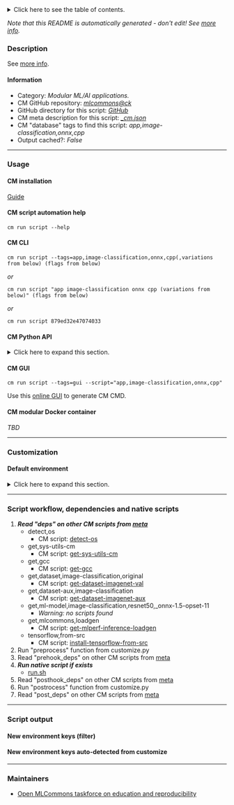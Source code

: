 <details>
<summary>Click here to see the table of contents.</summary>

* [Description](#description)
* [Information](#information)
* [Usage](#usage)
  * [ CM installation](#cm-installation)
  * [ CM script automation help](#cm-script-automation-help)
  * [ CM CLI](#cm-cli)
  * [ CM Python API](#cm-python-api)
  * [ CM GUI](#cm-gui)
  * [ CM modular Docker container](#cm-modular-docker-container)
* [Customization](#customization)
  * [ Default environment](#default-environment)
* [Script workflow, dependencies and native scripts](#script-workflow-dependencies-and-native-scripts)
* [Script output](#script-output)
* [New environment keys (filter)](#new-environment-keys-(filter))
* [New environment keys auto-detected from customize](#new-environment-keys-auto-detected-from-customize)
* [Maintainers](#maintainers)

</details>

*Note that this README is automatically generated - don't edit! See [more info](README-extra.md).*

### Description


See [more info](README-extra.md).

#### Information

* Category: *Modular ML/AI applications.*
* CM GitHub repository: *[mlcommons@ck](https://github.com/mlcommons/ck/tree/master/cm-mlops)*
* GitHub directory for this script: *[GitHub](https://github.com/mlcommons/ck/tree/master/cm-mlops/script/app-image-classification-onnx-cpp)*
* CM meta description for this script: *[_cm.json](_cm.json)*
* CM "database" tags to find this script: *app,image-classification,onnx,cpp*
* Output cached?: *False*
___
### Usage

#### CM installation

[Guide](https://github.com/mlcommons/ck/blob/master/docs/installation.md)

#### CM script automation help

```cm run script --help```

#### CM CLI

`cm run script --tags=app,image-classification,onnx,cpp(,variations from below) (flags from below)`

*or*

`cm run script "app image-classification onnx cpp (variations from below)" (flags from below)`

*or*

`cm run script 879ed32e47074033`

#### CM Python API

<details>
<summary>Click here to expand this section.</summary>

```python

import cmind

r = cmind.access({'action':'run'
                  'automation':'script',
                  'tags':'app,image-classification,onnx,cpp'
                  'out':'con',
                  ...
                  (other input keys for this script)
                  ...
                 })

if r['return']>0:
    print (r['error'])

```

</details>


#### CM GUI

```cm run script --tags=gui --script="app,image-classification,onnx,cpp"```

Use this [online GUI](https://cKnowledge.org/cm-gui/?tags=app,image-classification,onnx,cpp) to generate CM CMD.

#### CM modular Docker container

*TBD*

___
### Customization

#### Default environment

<details>
<summary>Click here to expand this section.</summary>

These keys can be updated via --env.KEY=VALUE or "env" dictionary in @input.json or using script flags.

* CM_BATCH_COUNT: **1**
* CM_BATCH_SIZE: **1**

</details>

___
### Script workflow, dependencies and native scripts

  1. ***Read "deps" on other CM scripts from [meta](https://github.com/mlcommons/ck/tree/master/cm-mlops/script/app-image-classification-onnx-cpp/_cm.json)***
     * detect,os
       - CM script: [detect-os](https://github.com/mlcommons/ck/tree/master/cm-mlops/script/detect-os)
     * get,sys-utils-cm
       - CM script: [get-sys-utils-cm](https://github.com/mlcommons/ck/tree/master/cm-mlops/script/get-sys-utils-cm)
     * get,gcc
       - CM script: [get-gcc](https://github.com/mlcommons/ck/tree/master/cm-mlops/script/get-gcc)
     * get,dataset,image-classification,original
       - CM script: [get-dataset-imagenet-val](https://github.com/mlcommons/ck/tree/master/cm-mlops/script/get-dataset-imagenet-val)
     * get,dataset-aux,image-classification
       - CM script: [get-dataset-imagenet-aux](https://github.com/mlcommons/ck/tree/master/cm-mlops/script/get-dataset-imagenet-aux)
     * get,ml-model,image-classification,resnet50,_onnx-1.5-opset-11
       - *Warning: no scripts found*
     * get,mlcommons,loadgen
       - CM script: [get-mlperf-inference-loadgen](https://github.com/mlcommons/ck/tree/master/cm-mlops/script/get-mlperf-inference-loadgen)
     * tensorflow,from-src
       - CM script: [install-tensorflow-from-src](https://github.com/mlcommons/ck/tree/master/cm-mlops/script/install-tensorflow-from-src)
  1. Run "preprocess" function from customize.py
  1. Read "prehook_deps" on other CM scripts from [meta](https://github.com/mlcommons/ck/tree/master/cm-mlops/script/app-image-classification-onnx-cpp/_cm.json)
  1. ***Run native script if exists***
     * [run.sh](https://github.com/mlcommons/ck/tree/master/cm-mlops/script/app-image-classification-onnx-cpp/run.sh)
  1. Read "posthook_deps" on other CM scripts from [meta](https://github.com/mlcommons/ck/tree/master/cm-mlops/script/app-image-classification-onnx-cpp/_cm.json)
  1. Run "postrocess" function from customize.py
  1. Read "post_deps" on other CM scripts from [meta](https://github.com/mlcommons/ck/tree/master/cm-mlops/script/app-image-classification-onnx-cpp/_cm.json)
___
### Script output
#### New environment keys (filter)

#### New environment keys auto-detected from customize

___
### Maintainers

* [Open MLCommons taskforce on education and reproducibility](https://github.com/mlcommons/ck/blob/master/docs/mlperf-education-workgroup.md)